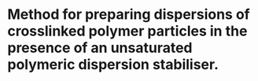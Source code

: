 # Method for preparing dispersions of crosslinked polymer particles in the presence of an unsaturated polymeric dispersion stabiliser.